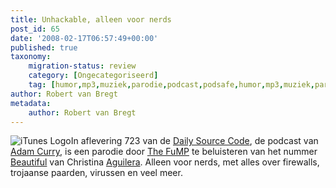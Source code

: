 ```yaml
---
title: Unhackable, alleen voor nerds
post_id: 65
date: '2008-02-17T06:57:49+00:00'
published: true
taxonomy:
    migration-status: review
    category: [Ongecategoriseerd]
    tag: [humor,mp3,muziek,parodie,podcast,podsafe,humor,mp3,muziek,parodie,podcast,podsafe]
author: Robert van Bregt
metadata:
    author: Robert van Bregt
---
```

![iTunes Logo](https://breggologisch.files.wordpress.com/2008/02/itunes-logo.thumbnail.png)In aflevering 723 van de [Daily Source Code](http://www.dailysourcecode.com/), de podcast van [Adam Curry](http://www.curry.com), is een parodie door [The FuMP](http://www.podshow.com/music/?artist_id=8073) te beluisteren van het nummer [Beautiful](http://www.last.fm/music/Christina+Aguilera/_/Beautiful) van Christina [Aguilera](http://www.last.fm/music/Christina+Aguilera). Alleen voor nerds, met alles over firewalls, trojaanse paarden, virussen en veel meer.